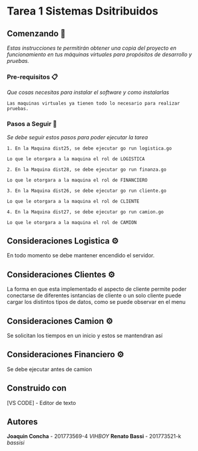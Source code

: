 # Tarea 1 Sistemas Dsitribuidos


## Comenzando 🚀

_Estas instrucciones te permitirán obtener una copia del proyecto en funcionamiento en tus máquinas virtuales para propósitos de desarrollo y pruebas._

### Pre-requisitos 📋

_Que cosas necesitas para instalar el software y como instalarlas_

```
Las maquinas virtuales ya tienen todo lo necesario para realizar pruebas.
```

### Pasos a Seguir 🔧

_Se debe seguir estos pasos para poder ejecutar la tarea_

```
1. En la Maquina dist25, se debe ejecutar go run logistica.go

Lo que le otorgara a la maquina el rol de LOGISTICA

2. En la Maquina dist28, se debe ejecutar go run finanza.go

Lo que le otorgara a la maquina el rol de FINANCIERO

3. En la Maquina dist26, se debe ejecutar go run cliente.go

Lo que le otorgara a la maquina el rol de CLIENTE

4. En la Maquina dist27, se debe ejecutar go run camion.go

Lo que le otorgara a la maquina el rol de CAMION
```

## Consideraciones Logistica ⚙️

En todo momento se debe mantener encendido el servidor.

## Consideraciones Clientes ⚙️

La forma en que esta implementado el aspecto de cliente permite poder conectarse de diferentes isntancias de cliente o un solo cliente puede cargar los
distintos tipos de datos, como se puede observar en el menu

## Consideraciones Camion ⚙️

Se solicitan los tiempos en un inicio y estos se mantendran así

## Consideraciones Financiero ⚙️

Se debe ejecutar antes de camion

## Construido con

[VS CODE] - Editor de texto

## Autores

**Joaquin Concha** - 201773569-4 *VIHBOY*
**Renato Bassi** - 201773521-k *bassisi*